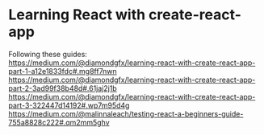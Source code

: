 # Learning React with create-react-app

Following these guides:   
https://medium.com/@diamondgfx/learning-react-with-create-react-app-part-1-a12e1833fdc#.mg8ff7nwn  
https://medium.com/@diamondgfx/learning-react-with-create-react-app-part-2-3ad99f38b48d#.61jaj2j1b  
https://medium.com/@diamondgfx/learning-react-with-create-react-app-part-3-322447d14192#.wp7m95d4g  
https://medium.com/@malinnaleach/testing-react-a-beginners-guide-755a8828c222#.qm2mm5ghv
